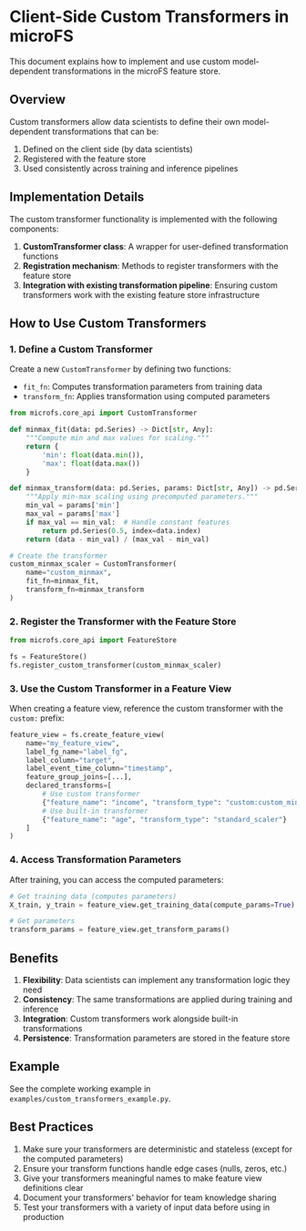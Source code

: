 # Client-Side Custom Transformers in microFS

This document explains how to implement and use custom model-dependent transformations in the microFS feature store.

## Overview

Custom transformers allow data scientists to define their own model-dependent transformations that can be:

1. Defined on the client side (by data scientists)
2. Registered with the feature store
3. Used consistently across training and inference pipelines

## Implementation Details

The custom transformer functionality is implemented with the following components:

1. **CustomTransformer class**: A wrapper for user-defined transformation functions
2. **Registration mechanism**: Methods to register transformers with the feature store
3. **Integration with existing transformation pipeline**: Ensuring custom transformers work with the existing feature store infrastructure

## How to Use Custom Transformers

### 1. Define a Custom Transformer

Create a new `CustomTransformer` by defining two functions:

- `fit_fn`: Computes transformation parameters from training data
- `transform_fn`: Applies transformation using computed parameters

```python
from microfs.core_api import CustomTransformer

def minmax_fit(data: pd.Series) -> Dict[str, Any]:
    """Compute min and max values for scaling."""
    return {
        'min': float(data.min()),
        'max': float(data.max())
    }

def minmax_transform(data: pd.Series, params: Dict[str, Any]) -> pd.Series:
    """Apply min-max scaling using precomputed parameters."""
    min_val = params['min']
    max_val = params['max']
    if max_val == min_val:  # Handle constant features
        return pd.Series(0.5, index=data.index)
    return (data - min_val) / (max_val - min_val)

# Create the transformer
custom_minmax_scaler = CustomTransformer(
    name="custom_minmax",
    fit_fn=minmax_fit,
    transform_fn=minmax_transform
)
```

### 2. Register the Transformer with the Feature Store

```python
from microfs.core_api import FeatureStore

fs = FeatureStore()
fs.register_custom_transformer(custom_minmax_scaler)
```

### 3. Use the Custom Transformer in a Feature View

When creating a feature view, reference the custom transformer with the `custom:` prefix:

```python
feature_view = fs.create_feature_view(
    name="my_feature_view",
    label_fg_name="label_fg",
    label_column="target",
    label_event_time_column="timestamp",
    feature_group_joins=[...],
    declared_transforms=[
        # Use custom transformer
        {"feature_name": "income", "transform_type": "custom:custom_minmax"},
        # Use built-in transformer
        {"feature_name": "age", "transform_type": "standard_scaler"}
    ]
)
```

### 4. Access Transformation Parameters

After training, you can access the computed parameters:

```python
# Get training data (computes parameters)
X_train, y_train = feature_view.get_training_data(compute_params=True)

# Get parameters
transform_params = feature_view.get_transform_params()
```

## Benefits

1. **Flexibility**: Data scientists can implement any transformation logic they need
2. **Consistency**: The same transformations are applied during training and inference
3. **Integration**: Custom transformers work alongside built-in transformations
4. **Persistence**: Transformation parameters are stored in the feature store

## Example

See the complete working example in `examples/custom_transformers_example.py`.

## Best Practices

1. Make sure your transformers are deterministic and stateless (except for the computed parameters)
2. Ensure your transform functions handle edge cases (nulls, zeros, etc.)
3. Give your transformers meaningful names to make feature view definitions clear
4. Document your transformers' behavior for team knowledge sharing
5. Test your transformers with a variety of input data before using in production 